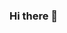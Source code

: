 ### Hi there 👋

<!--
**huynhhuy1401/huynhhuy1401** is a ✨ _special_ ✨ repository because its `README.md` (this file) appears on your GitHub profile.

Here are some ideas to get you started:

- 🔭 I’m currently working on creating an ecommercec app
- 🌱 I’m currently learning Django, NodeJS, Machine Learning
- 👯 I’m looking to collaborate on Django projects
- 🤔 I’m looking for help with Django
- 💬 Ask me about Javasscipt
- 📫 How to reach me: Contact me at duonghuy1401@gmail.com
- ⚡ Fun fact: I hate OOP 😎
